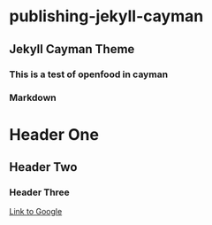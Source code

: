 # publishing-jekyll-cayman
## Jekyll Cayman Theme

### This is a test of openfood in cayman

### Markdown

# Header One
## Header Two
### Header Three

[Link to Google](https://www.google.com)
